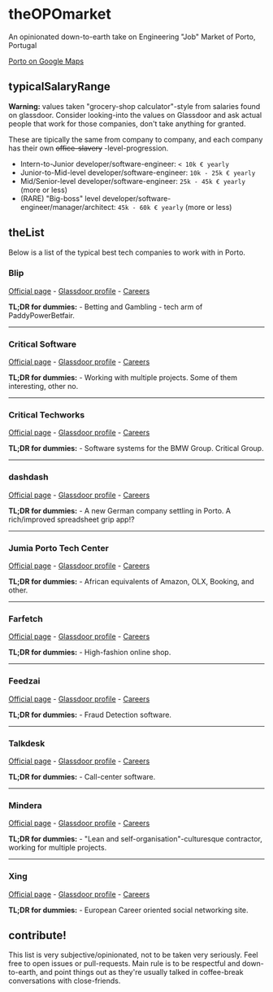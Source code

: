 # theOPOmarket

An opinionated down-to-earth take on Engineering "Job" Market of Porto, Portugal

[Porto on Google Maps](https://goo.gl/maps/x2yYutsxgn82)

## typicalSalaryRange

**Warning:** values taken "grocery-shop calculator"-style from salaries found on glassdoor. Consider looking-into the values on Glassdoor and ask actual people that work for those companies, don't take anything for granted.

These are tipically the same from company to company, and each company has their own ~~office-slavery~~ -level-progression.

- Intern-to-Junior developer/software-engineer: `< 10k € yearly`
- Junior-to-Mid-level developer/software-engineer: `10k - 25k € yearly`
- Mid/Senior-level developer/software-engineer: `25k - 45k € yearly` (more or less)
- (RARE) "Big-boss" level developer/software-engineer/manager/architect: `45k - 60k € yearly` (more or less)

## theList

Below is a list of the typical best tech companies to work with in Porto.

### Blip

[Official page](https://blip.pt/) - [Glassdoor profile](https://www.glassdoor.com/Overview/Working-at-Blip-EI_IE574750.11,15.htm) - [Careers](https://blip.pt/jobs/)

**TL;DR for dummies:** - Betting and Gambling - tech arm of PaddyPowerBetfair.

---

### Critical Software

[Official page](https://www.criticalsoftware.com/) - [Glassdoor profile](https://www.glassdoor.co.uk/Overview/Working-at-CRITICAL-Software-EI_IE243286.11,28.htm) - [Careers](https://www.criticalsoftware.com/en/careers/apply-now)

**TL;DR for dummies:** - Working with multiple projects. Some of them interesting, other no.

---

### Critical Techworks

[Official page](https://www.criticaltechworks.com/) - [Glassdoor profile](https://www.glassdoor.co.uk/Overview/Working-at-Critical-TechWorks-EI_IE2142740.11,29.htm) - [Careers](https://www.criticaltechworks.com/)

**TL;DR for dummies:** - Software systems for the BMW Group. Critical Group.

---

### dashdash

[Official page](https://www.dashdash.com/) - [Glassdoor profile](https://www.glassdoor.co.uk/Overview/Working-at-Dashdash-EI_IE2314090.11,19.htm) - [Careers](https://landing.jobs/at/dashdash)

**TL;DR for dummies:** - A new German company settling in Porto. A rich/improved spreadsheet grip app!?

---

### Jumia Porto Tech Center

[Official page](https://www.facebook.com/JumiaPortoTechCenter/) - [Glassdoor profile](https://www.glassdoor.com/Overview/Working-at-Jumia-EI_IE703397.11,16.htm) - [Careers](https://group.jumia.com/careers/)

**TL;DR for dummies:** - African equivalents of Amazon, OLX, Booking, and other.

---

### Farfetch

[Official page](https://www.farfetch.com/) - [Glassdoor profile](https://www.glassdoor.com/Overview/Working-at-Farfetch-EI_IE799159.11,19.htm) - [Careers](https://www.farfetch.com/uk/careers#10003)

**TL;DR for dummies:** - High-fashion online shop.

---

### Feedzai

[Official page](https://feedzai.com/) - [Glassdoor profile](https://www.glassdoor.com/Overview/Working-at-Feedzai-EI_IE744720.11,18.htm) - [Careers](https://feedzai.com/about-us/careers/positions/)

**TL;DR for dummies:** - Fraud Detection software.

---

### Talkdesk

[Official page](https://www.talkdesk.com/) - [Glassdoor profile](https://www.glassdoor.com/Overview/Working-at-Talkdesk-EI_IE999845.11,19.htm) - [Careers](https://www.talkdesk.com/jobs/engineering/)

**TL;DR for dummies:** - Call-center software.

---

### Mindera

[Official page](https://mindera.com/) - [Glassdoor profile](https://www.glassdoor.com/Overview/Working-at-Mindera-EI_IE1139926.11,18.htm) - [Careers](https://www.mindera.com/#we-are-hiring)

**TL;DR for dummies:** - "Lean and self-organisation"-culturesque contractor, working for multiple projects.

---

### Xing

[Official page](https://www.xing.com/) - [Glassdoor profile](https://www.glassdoor.com/Overview/Working-at-XING-AG-EI_IE100328.11,18.htm) - [Careers](https://corporate.xing.com/en/career/)

**TL;DR for dummies:** - European Career oriented social networking site.

## contribute!

This list is very subjective/opinionated, not to be taken very seriously. Feel free to open issues or pull-requests. Main rule is to be respectful and down-to-earth, and point things out as they're usually talked in coffee-break conversations with close-friends.

